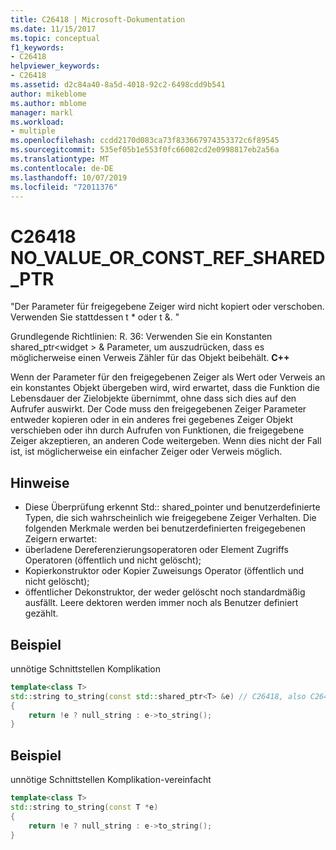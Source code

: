 ```yaml
---
title: C26418 | Microsoft-Dokumentation
ms.date: 11/15/2017
ms.topic: conceptual
f1_keywords:
- C26418
helpviewer_keywords:
- C26418
ms.assetid: d2c84a40-8a5d-4018-92c2-6498cdd9b541
author: mikeblome
ms.author: mblome
manager: markl
ms.workload:
- multiple
ms.openlocfilehash: ccdd2170d083ca73f833667974353372c6f89545
ms.sourcegitcommit: 535ef05b1e553f0fc66082cd2e0998817eb2a56a
ms.translationtype: MT
ms.contentlocale: de-DE
ms.lasthandoff: 10/07/2019
ms.locfileid: "72011376"
---
```

# <a name="c26418-no_value_or_const_ref_shared_ptr"></a>C26418 NO_VALUE_OR_CONST_REF_SHARED_PTR
"Der Parameter für freigegebene Zeiger wird nicht kopiert oder verschoben. Verwenden Sie stattdessen t * oder t &. "

Grundlegende Richtlinien: R. 36: Verwenden Sie ein Konstanten shared_ptr\<widget > & Parameter, um auszudrücken, dass es möglicherweise einen Verweis Zähler für das Objekt beibehält. **C++**

Wenn der Parameter für den freigegebenen Zeiger als Wert oder Verweis an ein konstantes Objekt übergeben wird, wird erwartet, dass die Funktion die Lebensdauer der Zielobjekte übernimmt, ohne dass sich dies auf den Aufrufer auswirkt. Der Code muss den freigegebenen Zeiger Parameter entweder kopieren oder in ein anderes frei gegebenes Zeiger Objekt verschieben oder ihn durch Aufrufen von Funktionen, die freigegebene Zeiger akzeptieren, an anderen Code weitergeben. Wenn dies nicht der Fall ist, ist möglicherweise ein einfacher Zeiger oder Verweis möglich.

## <a name="remarks"></a>Hinweise
- Diese Überprüfung erkennt Std:: shared_pointer und benutzerdefinierte Typen, die sich wahrscheinlich wie freigegebene Zeiger Verhalten. Die folgenden Merkmale werden bei benutzerdefinierten freigegebenen Zeigern erwartet:
- überladene Dereferenzierungsoperatoren oder Element Zugriffs Operatoren (öffentlich und nicht gelöscht);
- Kopierkonstruktor oder Kopier Zuweisungs Operator (öffentlich und nicht gelöscht);
- öffentlicher Dekonstruktor, der weder gelöscht noch standardmäßig ausfällt. Leere dektoren werden immer noch als Benutzer definiert gezählt.

## <a name="example"></a>Beispiel
unnötige Schnittstellen Komplikation

```cpp
template<class T>
std::string to_string(const std::shared_ptr<T> &e) // C26418, also C26415 SMART_PTR_NOT_NEEDED
{
    return !e ? null_string : e->to_string();
}
```

## <a name="example"></a>Beispiel
unnötige Schnittstellen Komplikation-vereinfacht

```cpp
template<class T>
std::string to_string(const T *e)
{
    return !e ? null_string : e->to_string();
}
```
